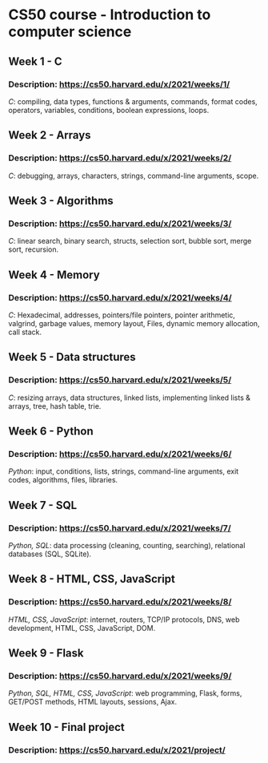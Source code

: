 # CS50 course - Introduction to computer science

## Week 1 - C
### Description: <https://cs50.harvard.edu/x/2021/weeks/1/>
*C*: compiling, data types, functions & arguments, commands, format codes, operators, variables, conditions, boolean expressions, loops.

## Week 2 - Arrays
### Description: <https://cs50.harvard.edu/x/2021/weeks/2/>
*C*: debugging, arrays, characters, strings, command-line arguments, scope.

## Week 3 - Algorithms
### Description: <https://cs50.harvard.edu/x/2021/weeks/3/>
*C*: linear search, binary search, structs, selection sort, bubble sort, merge sort, recursion.

## Week 4 - Memory
### Description: <https://cs50.harvard.edu/x/2021/weeks/4/>
*C*: Hexadecimal, addresses, pointers/file pointers, pointer arithmetic, valgrind, garbage values, memory layout, Files, dynamic memory allocation, call stack.

## Week 5 - Data structures
### Description: <https://cs50.harvard.edu/x/2021/weeks/5/>
*C*: resizing arrays, data structures, linked lists, implementing linked lists & arrays, tree, hash table, trie.

## Week 6 - Python
### Description: <https://cs50.harvard.edu/x/2021/weeks/6/>
*Python*: input, conditions, lists, strings, command-line arguments, exit codes, algorithms, files, libraries.

## Week 7 - SQL
### Description: <https://cs50.harvard.edu/x/2021/weeks/7/>
*Python, SQL*: data processing (cleaning, counting, searching), relational databases (SQL, SQLite).

## Week 8 - HTML, CSS, JavaScript
### Description: <https://cs50.harvard.edu/x/2021/weeks/8/>
*HTML, CSS, JavaScript*: internet, routers, TCP/IP protocols, DNS, web development, HTML, CSS, JavaScript, DOM.

## Week 9 - Flask
### Description: <https://cs50.harvard.edu/x/2021/weeks/9/>
*Python, SQL, HTML, CSS, JavaScript*: web programming, Flask, forms, GET/POST methods, HTML layouts, sessions, Ajax.

## Week 10 - Final project
### Description: <https://cs50.harvard.edu/x/2021/project/>